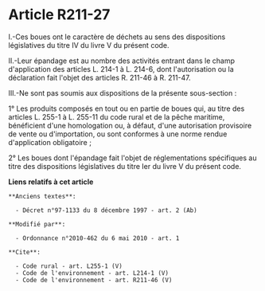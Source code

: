 # Article R211-27

I.-Ces boues ont le caractère de déchets au sens des dispositions législatives du titre IV du livre V du présent code. 

II.-Leur épandage est au nombre des activités entrant dans le champ d'application des articles L. 214-1 à L. 214-6, dont
l'autorisation ou la déclaration fait l'objet des articles R. 211-46 à R. 211-47. 

III.-Ne sont pas soumis aux dispositions de la présente sous-section : 

1° Les produits composés en tout ou en partie de boues qui, au titre des articles L. 255-1 à L. 255-11 du code rural et de la
pêche maritime, bénéficient d'une homologation ou, à défaut, d'une autorisation provisoire de vente ou d'importation, ou sont
conformes à une norme rendue d'application obligatoire ; 

2° Les boues dont l'épandage fait l'objet de réglementations spécifiques au titre des dispositions législatives du titre Ier
du livre V du présent code.

**Liens relatifs à cet article**

	**Anciens textes**:

	  - Décret n°97-1133 du 8 décembre 1997 - art. 2 (Ab)

	**Modifié par**:

	  - Ordonnance n°2010-462 du 6 mai 2010 - art. 1

	**Cite**:

	  - Code rural - art. L255-1 (V)
	  - Code de l'environnement - art. L214-1 (V)
	  - Code de l'environnement - art. R211-46 (V)

